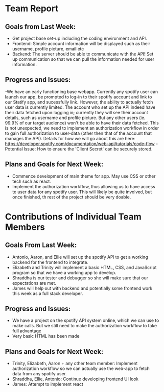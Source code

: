 # Team Report
## Goals from Last Week:
- Get project base set-up including the coding environment and API.
- Frontend: Simple account information will be displayed such as their username, profile picture, email etc
- Backend: The server should be able to communicate with the API! Set up communication so that we can pull the information needed for user information.

## Progress and Issues:
-We have an early functioning base webapp. Currently any spotify user can launch our app, be prompted to log-in to their spotify account and link to our Statify app, and sucessfully link. However, the ability to actually fetch user data is currently limited. The account who set up the API indeed have their data fetched upon logging in; currently they will see their account details, such as username and profile picture. But any other users (ie. 99.9% of our target audience) won't be able to have their data fetched. This is not unexpected, we need to implement an authorization workflow in order to gain full authorization to user-data (other then that of the account that manages the API). Details for how we will go about this are here: https://developer.spotify.com/documentation/web-api/tutorials/code-flow
-Potential Issue: How to ensure the 'Client Secret' can be securely stored.

## Plans and Goals for Next Week:
- Commence development of main theme for app. May use CSS or other tech such as react.
- Implement the authorization workflow, thus allowing us to have access to user data for any spotify user. This will likely be quite involved, but once finished, th rest of the project should be very doable.


# Contributions of Individual Team Members
## Goals From Last Week:
- Antonio, Aaron, and Ellie will set up the spotify API to get a working backend for the frontend to integrate.
- Elizabeth and Trinity will implement a basic HTML, CSS, and JavaScript program so that we have a working app to develop.
- Shraddha is our tester and debugger so she will make sure that our expectations are met.
- James will help out with backend and potentially some frontend work this week as a full stack developer.

## Progress and Issues:
- We have a project on the spotify API system online, which we can use to make calls. But we still need to make the authorization workflow to take full advantage
- Very basic HTML has been made 

## Plans and Goals for Next Week:
- Trinity, Elizabeth, Aaron + any other team member: Implement authorization workflow so we can actually use the web-app to fetch data from any spotify user.
- Shraddha, Ellie, Antonio: Continue developing frontend UI look
- James: Attempt to implement react
